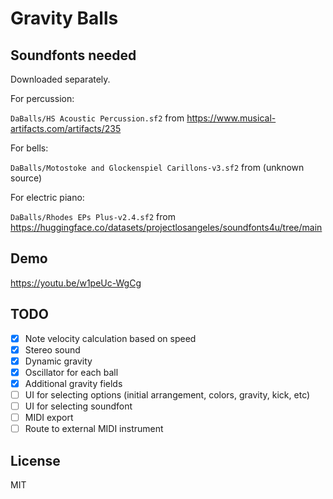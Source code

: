 # Gravity Balls

## Soundfonts needed

Downloaded separately.

For percussion:

`DaBalls/HS Acoustic Percussion.sf2` from https://www.musical-artifacts.com/artifacts/235

For bells:

`DaBalls/Motostoke and Glockenspiel Carillons-v3.sf2` from (unknown source)

For electric piano:

`DaBalls/Rhodes EPs Plus-v2.4.sf2` from https://huggingface.co/datasets/projectlosangeles/soundfonts4u/tree/main

## Demo

https://youtu.be/w1peUc-WgCg

## TODO

- [x] Note velocity calculation based on speed
- [x] Stereo sound
- [x] Dynamic gravity
- [x] Oscillator for each ball
- [x] Additional gravity fields
- [ ] UI for selecting options (initial arrangement, colors, gravity, kick, etc)
- [ ] UI for selecting soundfont
- [ ] MIDI export
- [ ] Route to external MIDI instrument

## License

MIT
